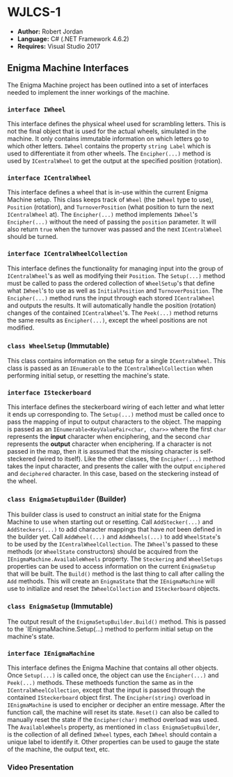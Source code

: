 # WJLCS-1

* **Author:** Robert Jordan
* **Language:** C# (.NET Framework 4.6.2)
* **Requires:** Visual Studio 2017

## Enigma Machine Interfaces

The Enigma Machine project has been outlined into a set of interfaces needed to implement the inner workings of the machine.

### `interface IWheel`

This interface defines the physical wheel used for scrambling letters. This is not the final object that is used for the actual wheels, simulated in the machine. It only contains immutable information on which letters go to which other letters. `IWheel` contains the property `string Label` which is used to differentiate it from other wheels. The `Encipher(...)` method is used by `ICentralWheel` to get the output at the specified position (rotation).

### `interface ICentralWheel`

This interface defines a wheel that is in-use within the current Enigma Machine setup. This class keeps track of `Wheel` (the `IWheel` type to use), `Position` (rotation), and `TurnoverPosition` (what position to turn the next `ICentralWheel` at). The `Encipher(...)` method implements `IWheel`'s `Encipher(...)` without the need of passing the `position` parameter. It will also return `true` when the turnover was passed and the next `ICentralWheel` should be turned.

### `interface ICentralWheelCollection`

This interface defines the functionality for managing input into the group of `ICentralWheel`'s as well as modifying their `Position`. The `Setup(...)` method must be called to pass the ordered collection of `WheelSetup`'s that define what `IWheel`'s to use as well as `InitialPosition` and `TurnoverPosition`. The `Encipher(...)` method runs the input through each stored `ICentralWheel` and outputs the results. It will automatically handle the position (rotation) changes of the contained `ICentralWheel`'s. The `Peek(...)` method returns the same results as `Encipher(...)`, except the wheel positions are not modified.

### `class WheelSetup` (Immutable)

This class contains information on the setup for a single `ICentralWheel`. This class is passed as an `IEnumerable` to the `ICentralWheelCollection` when performing initial setup, or resetting the machine's state.

### `interface ISteckerboard`

This interface defines the steckerboard wiring of each letter and what letter it ends up corresponding to. The `Setup(...)` method must be called once to pass the mapping of input to output characters to the object. The mapping is passed as an `IEnumerable<KeyValuePair<char, char>>` where the first `char` represents the **input** character when enciphering, and the second `char` represents the **output** character when enciphering. If a character is not passed in the map, then it is assumed that the missing character is self-steckered (wired to itself). Like the other classes, the `Encipher(...)` method takes the input character, and presents the caller with the output `enciphered` and `deciphered` character. In this case, based on the steckering instead of the wheel.

### `class EnigmaSetupBuilder` (Builder)

This builder class is used to construct an initial state for the Enigma Machine to use when starting out or resetting. Call `AddStecker(...)` and `AddSteckers(...)` to add character mappings that have *not* been defined in the builder yet. Call `AddWheel(...)` and `AddWheels(...)` to add `WheelState`'s to be used by the `ICentralWheelCollection`. The `IWheel`'s passed to these methods (or `WheelState` constructors) should be acquired from the `IEnigmaMachine.AvailableWheels` property. The `Steckering` and `WheelSetups` properties can be used to access information on the current `EnigmaSetup` that will be built. The `Build()` method is the last thing to call after calling the `Add` methods. This will create an `EnigmaState` that the `IEnigmaMachine` will use to initialize and reset the `IWheelCollection` and `ISteckerboard` objects.

### `class EnigmaSetup` (Immutable)

The output result of the `EnigmaSetupBuilder.Build()` method. This is passed to the `IEnigmaMachine.Setup(...) method to perform initial setup on the machine's state.

### `interface IEnigmaMachine`

This interface defines the Enigma Machine that contains all other objects. Once `Setup(...)` is called once, the object can use the `Encipher(...)` and `Peek(...)` methods. These methoeds function the same as in the `ICentralWheelCollection`, except that the input is passed through the contained `ISteckerboard` object first. The `Encipher(string)` overload in `IEnigmaMachine` is used to encipher or decipher an entire message. After the function call, the machine will reset its state. `Reset()` can also be called to manually reset the state if the `Encipher(char)` method overload was used. The `AvailableWheels` property, as mentioned in `class EnigmaSetupBuilder`, is the collection of all defined `IWheel` types, each `IWheel` should contain a unique label to identify it. Other properties can be used to gauge the state of the machine, the output text, etc.

### Video Presentation

